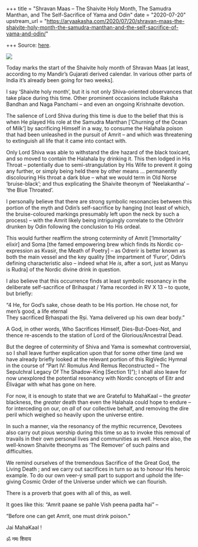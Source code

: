 +++
title = "Shravan Maas – The Shaivite Holy Month, The Samudra Manthan, and The Self-Sacrifice of Yama and Odin"
date = "2020-07-20"
upstream_url = "https://aryaakasha.com/2020/07/20/shravan-maas-the-shaivite-holy-month-the-samudra-manthan-and-the-self-sacrifice-of-yama-and-odin/"

+++
Source: [here](https://aryaakasha.com/2020/07/20/shravan-maas-the-shaivite-holy-month-the-samudra-manthan-and-the-self-sacrifice-of-yama-and-odin/).

![](https://aryaakasha.files.wordpress.com/2020/07/13709867_10157199917130574_1104202044869570276_n.jpg?w=497)

Today marks the start of the Shaivite holy month of Shravan Maas \[at
least, according to my Mandir’s Gujarati derived calendar. In various
other parts of India it’s already been going for two weeks\].

I say ‘Shaivite holy month’, but it is not only Shiva-oriented
observances that take place during this time. Other prominent occasions
include Raksha Bandhan and Naga Panchami – and even an ongoing
Krishnaite devotion.

The salience of Lord Shiva during this time is due to the belief that
this is when He played His role at the Samudra Manthan \[‘Churning of
the Ocean of Milk’\] by sacrificing Himself in a way, to consume the
Halahala poison that had been unleashed in the pursuit of Amrit – and
which was threatening to extinguish all life that it came into contact
with.

Only Lord Shiva was able to withstand the dire hazard of the black
toxicant, and so moved to contain the Halahala by drinking it. This then
lodged in His Throat – potentially due to semi-strangulation by His Wife
to prevent it going any further, or simply being held there by other
means … permanently discolouring His throat a dark blue – what we would
term in Old Norse ‘bruise-black’; and thus explicating the Shaivite
theonym of ‘Neelakantha’ – ‘the Blue Throated’.

I personally believe that there are strong symbolic resonancies between
this portion of the myth and Odin’s self-sacrifice by hanging (not least
of which, the bruise-coloured markings presumably left upon the neck by
such a process) – with the Amrit likely being intriguingly correlate to
the Othrörir drunken by Odin following the conclusion to His ordeal.

This would further reaffirm the strong coterminity of Amrit
\[‘Immortality’ elixir\] and Soma \[the famed empowering brew which
finds its Nordic co-expression as Kvasir, the Meath of Poetry\] – as
Odrerir is better known as both the main vessel and the key quality
\[the impartment of ‘Furor’, Odin’s defining characteristic also –
indeed what He *is*, after a sort, just as Manyu is Rudra\] of the
Nordic divine drink in question.

I also believe that this occurrence finds at least symbolic resonancy in
the deliberate self-sacrifice of Brihaspat / Yama recorded in RV X 13 –
to quote, but briefly:

“4 He, for God’s sake, chose death to be His portion. He chose not, for
men’s good, a life eternal  
They sacrificed Bṛhaspati the Ṛṣi. Yama delivered up his own dear body.”

A God, in other words, Who Sacrifices Himself, Dies-But-Does-Not, and
thence re-ascends to the station of Lord of the Glorious/Ancestral Dead.

But the degree of coterminity of Shiva and Yama is somewhat
controversial, so I shall leave further explication upon that for some
other time (and we have already briefly looked at the relevant portion
of this RigVedic Hymnal in the course of “Part IV: Romulus And Remus
Reconstructed – The Sepulchral Legacy Of The Shadow-King \[Section
1\]”); I shall also leave for now unexplored the potential resonancy
with Nordic concepts of Eitr and Élivágar with what has gone on here.

For now, it is enough to state that we are Grateful to MahaKaal – the
*greater* blackness, the *greater* death than even the Halahala could
hope to endure – for interceding on our, on *all* of our collective
behalf, and removing the dire peril which weighed so heavily upon the
universe entire.

In such a manner, via the resonancy of the mythic recurrence, Devotees
also carry out pious worship during this time so as to invoke this
removal of travails in their own personal lives and communities as well.
Hence also, the well-known Shaivite theonyms as ‘The Remover’ of such
pains and difficulties.

We remind ourselves of the tremendous Sacrifice of the Great God, the
Living Death ; and we carry out sacrifices in turn so as to honour His
heroic example. To do our own veer-y small part to support and uphold
the life-giving Cosmic Order of the Universe under which we can
flourish.

There is a proverb that goes with all of this, as well.

It goes like this: “Amrit paane se pahle Vish peena padta hai” –

“Before one can get Amrit, one must drink poison.”

Jai MahaKaal !

ॐ नमः शिवाय
